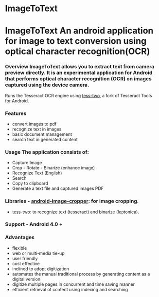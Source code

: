 # ImageToText
# ImageToText An android application for image to text conversion using optical character recognition(OCR)  
### Overview  ImageToText allows you to extract text from camera preview directly. It is an experimental application for Android that performs optical character recognition (OCR) on images captured using the device camera. 
Runs the Tesseract OCR engine using [tess-two](https://github.com/rmtheis/tess-two), a fork of Tesseract Tools for Android. 
### Features  
* convert images to pdf
* recognize text in images 
* basic document management 
* search text in generated content  
### Usage  The application consists of: 
- Capture Image  
- Crop - Rotate - Binarize (enhance image) 
- Recognize Text (English)  
- Search  
- Copy to clipboard 
- Generate a text file and captured images PDF  

### Libraries  - [android-image-cropper](https://github.com/ArthurHub/Android-Image-Cropper): for image cropping.
- [tess-two](https://github.com/rmtheis/tess-two): to recognize text (tesseract) and binarize (leptonica).  
### Support  - Android 4.0 +   

### Advantages  
- flexible 
- web or multi-media tie-up
- user friendly 
- cost effective 
- inclined to adopt digitization 
- automates the manual traditional process by generating content as a digital version 
- digitize multiple pages in concurrent and time saving manner 
- efficient retrieval of content using indexing and searching  
